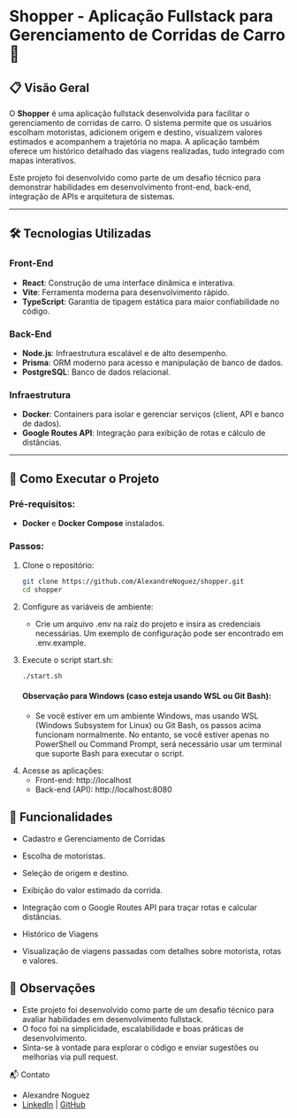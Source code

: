 # Shopper - Aplicação Fullstack para Gerenciamento de Corridas de Carro 🚖

## 📋 Visão Geral

O **Shopper** é uma aplicação fullstack desenvolvida para facilitar o gerenciamento de corridas de carro. O sistema permite que os usuários escolham motoristas, adicionem origem e destino, visualizem valores estimados e acompanhem a trajetória no mapa. A aplicação também oferece um histórico detalhado das viagens realizadas, tudo integrado com mapas interativos.

Este projeto foi desenvolvido como parte de um desafio técnico para demonstrar habilidades em desenvolvimento front-end, back-end, integração de APIs e arquitetura de sistemas.

---

## 🛠️ Tecnologias Utilizadas

### **Front-End**
- **React**: Construção de uma interface dinâmica e interativa.
- **Vite**: Ferramenta moderna para desenvolvimento rápido.
- **TypeScript**: Garantia de tipagem estática para maior confiabilidade no código.

### **Back-End**
- **Node.js**: Infraestrutura escalável e de alto desempenho.
- **Prisma**: ORM moderno para acesso e manipulação de banco de dados.
- **PostgreSQL**: Banco de dados relacional.

### **Infraestrutura**
- **Docker**: Containers para isolar e gerenciar serviços (client, API e banco de dados).
- **Google Routes API**: Integração para exibição de rotas e cálculo de distâncias.

---

## 🚀 Como Executar o Projeto

### Pré-requisitos:
- **Docker** e **Docker Compose** instalados.

### Passos:
1. Clone o repositório:  
   ```bash
   git clone https://github.com/AlexandreNoguez/shopper.git
   cd shopper
   ```

2. Configure as variáveis de ambiente:
    - Crie um arquivo .env na raiz do projeto e insira as credenciais necessárias. Um exemplo de configuração pode ser encontrado em .env.example.
3. Execute o script start.sh:
    ```bash
    ./start.sh
    ```
    #### Observação para Windows (caso esteja usando WSL ou Git Bash):
      - Se você estiver em um ambiente Windows, mas usando WSL (Windows Subsystem for Linux) ou Git Bash, os passos acima funcionam normalmente. No entanto, se você estiver apenas no PowerShell ou Command Prompt, será necessário usar um terminal que suporte Bash para executar o script.
<!-- 3. Suba os containers com o Docker Compose:
  ```bash 
  docker compose up -d --build
  ``` -->
4. Acesse as aplicações:
    - Front-end: http://localhost
    - Back-end (API): http://localhost:8080


## 🧩 Funcionalidades

- Cadastro e Gerenciamento de Corridas

- Escolha de motoristas.
- Seleção de origem e destino.
- Exibição do valor estimado da corrida.
- Integração com o Google Routes API para traçar rotas e calcular distâncias.
- Histórico de Viagens
- Visualização de viagens passadas com detalhes sobre motorista, rotas e valores.
<!-- - Mapas Interativos -->

## 📌 Observações

- Este projeto foi desenvolvido como parte de um desafio técnico para avaliar habilidades em desenvolvimento fullstack.
- O foco foi na simplicidade, escalabilidade e boas práticas de desenvolvimento.
- Sinta-se à vontade para explorar o código e enviar sugestões ou melhorias via pull request.

📬 Contato

- Alexandre Noguez
- [LinkedIn](https://www.linkedin.com/in/alexandre-noguez/) | [GitHub](https://github.com/AlexandreNoguez)